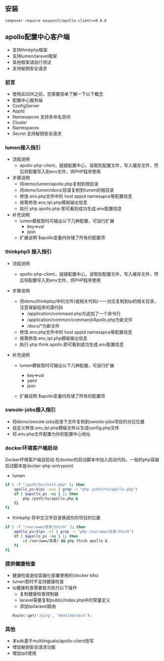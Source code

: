 ## 安装

```composer require easyunit/apollo-client=v0.0.6```

## apollo配置中心客户端

- 支持thinkphp框架
- 支持lumen/laravel框架
- 其他框架请自行测试
- 支持秘钥安全请求

### 前言

- 使用此SDK之前，您需要简单了解一下以下概念
- 配置中心服务端
- ConfigServer
- AppId
- Namesapces 支持多命名空间
- Cluster
- Namespaces
- Secret 支持秘钥安全请求

### lumen接入指引

- 流程说明
  - apollo-php-client，链接配置中心，读取到配置文件，写入缓存文件，然后将配置写入到env文件，供PHP程序使用
- 步骤说明
  - 将demo/lumen/apollo.php复制到根目录
  - 将demo/lumen/docs/目录复制到lumen的根目录
  - 修改.env.php文件中的 host appid namesapce等配置信息
  - 按需修改.env_tpl.php模板输出信息
  - 执行 php apollo.php 即可看到成功生成.env配置信息
- 补充说明
  - lumen模板暂时可输出以下几种配置，可自行扩展
    - key=>val
    - json
  - 扩展说明 $apollo变量内存储了所有的配置项

### thinkphp5 接入指引

- 流程说明
  
  - apollo-php-client，链接配置中心，读取到配置文件，写入缓存文件，然后将配置写入到env文件，供PHP程序使用
- 步骤说明
  - 将demo/thinkphp/中的文件(或相关代码)一一对应复制到tp的相关目录，注意保留程序的源代码
    - /application/command.php为追加了一个命令行
    - /application/common/command/Apollo.php为新文件
    - /docs/*为新文件
  - 修改.env.php文件中的 host appid namesapce等配置信息
  - 按需修改.env_tpl.php模板输出信息
  - 执行 php think apollo 即可看到成功生成.env配置信息
- 补充说明
  - lumen模板暂时可输出以下几种配置，可自行扩展
    - key=>val
    - yaml
    - json
    
  - 扩展说明 $apollo变量内存储了所有的配置项
  
    

### swoole-jobs接入指引

- 将demo/swoole-jobs目录下文件复制到swoole-jobs项目的对应位置
- 自定义修改.env_tpl.php模板文件以生成config.php文件
- 将.env.php文件配置为你的配置中心地址

### docker环境客户端启动
Docker环境客户端自启动
在docker的启动脚本中加入启动代码，一般的php容器启动脚本是docker-php-entrypoint

- lumen

```bash
if [ -f "/path/to/start.php" ]; then
    apollo_ps=$(ps -aux | grep -c "php /path/to/apollo.php")
    if [ $apollo_ps -eq 1 ]; then
        php /path/to/apollo.php &
    fi
fi
```

- thinkphp
将中文汉字目录换成你的项目的位置

```bash
if [ -f "/var/www/目录/think" ]; then
    apollo_ps=$(ps -ef | grep -c "php /var/www/目录/think")
    if [ $apollo_ps -eq 1 ]; then
        cd /var/www/目录/ && php think apollo &
    fi
fi
```

### 提供健康检查
- 健康检查是给容器化部署使用的(docker k8s)
- lumen暂时不支持健康检查
- tp健康检查需要依次执行以下操作
  - 复制健康检查控制器
  - laravel需要复制public/index.php中的常量定义
  - 添加tp/laravel路由
  ```php
  Route::get('/ping', 'Health@check');
  ```

### 其他

- 本sdk基于multilinguals/apollo-client改写
- 增加秘钥安全请求功能
- 增加tp5使用